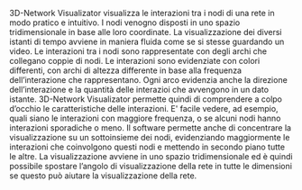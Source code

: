 3D-Network Visualizator visualizza le interazioni tra i nodi di una rete in modo pratico e intuitivo. 
I nodi venogno disposti in uno spazio tridimensionale in base alle loro coordinate. 
La visualizzazione dei diversi istanti di tempo avviene in maniera fluida come se si stesse guardando un video. 
Le interazioni tra i nodi sono rappresentate con degli archi che collegano coppie di nodi. 
Le interazioni sono evidenziate con colori differenti, con archi di altezza differente in base alla frequenza dell’interazione che rappresentano. 
Ogni arco evidenzia anche la direzione dell’interazione e la quantità delle interazioi che avvengono in un dato istante. 
3D-Network Visualizator permette quindi di comprendere a colpo d’occhio le caratteristiche delle interazioni. 
E' facile vedere, ad esempio, quali siano le interazioni con maggiore frequenza, o se alcuni nodi hanno interazioni sporadiche o meno. 
Il software permette anche di concentrare la visualizzazione su un sottoinsieme dei nodi, evidenziando maggiormente le interazioni che coinvolgono questi nodi e mettendo in secondo piano tutte le altre. 
La visualizzazione avviene in uno spazio tridimensionale ed è quindi possibile spostare l’angolo di visualizzazione della rete in tutte le dimensioni se questo può aiutare la visualizzazione della rete.
